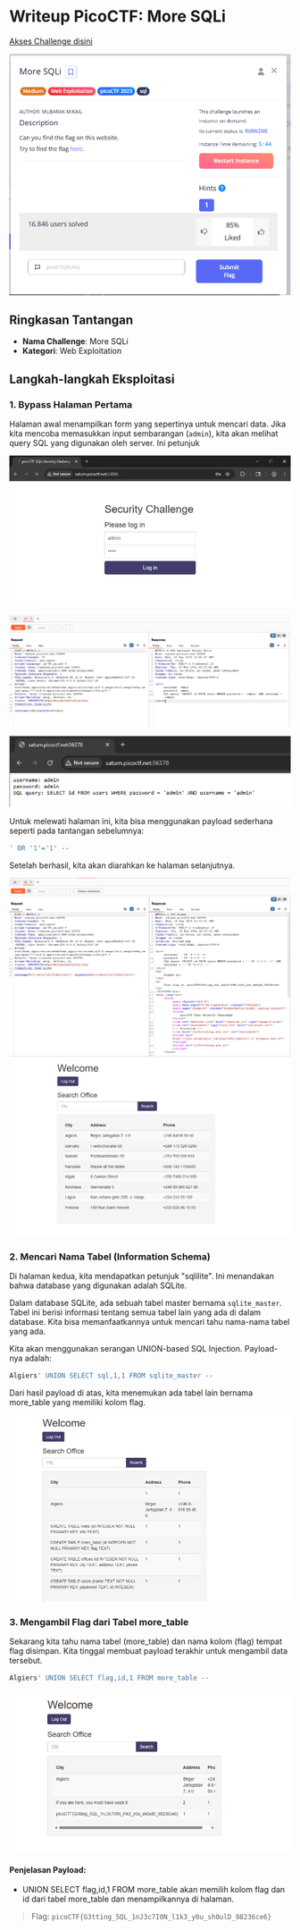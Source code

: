 # Writeup PicoCTF: More SQLi

[Akses Challenge disini](https://play.picoctf.org/practice/challenge/358?page=1&search=sql)

![Image 1](https://github.com/bielnzar/Kelas-KWA-2025/blob/main/week2-injection/mandiri/images/more-sqli/1.png)

## Ringkasan Tantangan

-   **Nama Challenge**: More SQLi
-   **Kategori**: Web Exploitation

## Langkah-langkah Eksploitasi

### 1. Bypass Halaman Pertama

Halaman awal menampilkan form yang sepertinya untuk mencari data. Jika kita mencoba memasukkan input sembarangan (`admin`), kita akan melihat query SQL yang digunakan oleh server. Ini petunjuk

![Image 2](https://github.com/bielnzar/Kelas-KWA-2025/blob/main/week2-injection/mandiri/images/more-sqli/2.png)

![Image 3](https://github.com/bielnzar/Kelas-KWA-2025/blob/main/week2-injection/mandiri/images/more-sqli/3.png)

![Image 4](https://github.com/bielnzar/Kelas-KWA-2025/blob/main/week2-injection/mandiri/images/more-sqli/4.png)

Untuk melewati halaman ini, kita bisa menggunakan payload sederhana seperti pada tantangan sebelumnya:

```sql
' OR '1'='1' --
```

Setelah berhasil, kita akan diarahkan ke halaman selanjutnya.

![Image 5](https://github.com/bielnzar/Kelas-KWA-2025/blob/main/week2-injection/mandiri/images/more-sqli/5.png)
![Image 6](https://github.com/bielnzar/Kelas-KWA-2025/blob/main/week2-injection/mandiri/images/more-sqli/6.png)

### 2. Mencari Nama Tabel (Information Schema)
Di halaman kedua, kita mendapatkan petunjuk "sqlilite". Ini menandakan bahwa database yang digunakan adalah SQLite.

Dalam database SQLite, ada sebuah tabel master bernama `sqlite_master`. Tabel ini berisi informasi tentang semua tabel lain yang ada di dalam database. Kita bisa memanfaatkannya untuk mencari tahu nama-nama tabel yang ada.

Kita akan menggunakan serangan UNION-based SQL Injection. Payload-nya adalah:
```sql
Algiers' UNION SELECT sql,1,1 FROM sqlite_master --
```

Dari hasil payload di atas, kita menemukan ada tabel lain bernama more_table yang memiliki kolom flag.

![Image 7](https://github.com/bielnzar/Kelas-KWA-2025/blob/main/week2-injection/mandiri/images/more-sqli/7.png)

### 3. Mengambil Flag dari Tabel more_table
Sekarang kita tahu nama tabel (more_table) dan nama kolom (flag) tempat flag disimpan. Kita tinggal membuat payload terakhir untuk mengambil data tersebut.
```sql
Algiers' UNION SELECT flag,id,1 FROM more_table --
```

![Image 8](https://github.com/bielnzar/Kelas-KWA-2025/blob/main/week2-injection/mandiri/images/more-sqli/8.png)

#### Penjelasan Payload:
- UNION SELECT flag,id,1 FROM more_table akan memilih kolom flag dan id dari tabel more_table dan menampilkannya di halaman.

> Flag: `picoCTF{G3tting_5QL_1nJ3c7I0N_l1k3_y0u_sh0ulD_98236ce6}`
